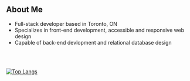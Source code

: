 
## About Me

- Full-stack developer based in Toronto, ON
- Specializes in front-end development, accessible and responsive web design
- Capable of back-end devlopment and relational database design


<br>
<br>

[![Top Langs](https://github-readme-stats.vercel.app/api/top-langs/?username=a-hagar&layout=compact&langs_count=4)](https://github.com/anuraghazra/github-readme-stats)
<br>
<br>


